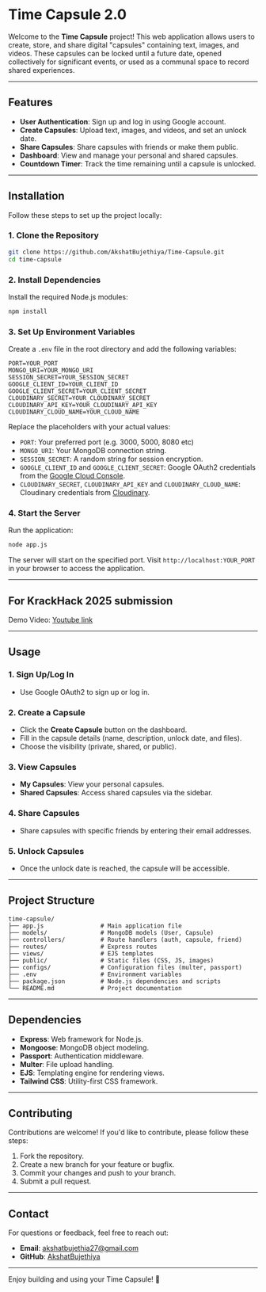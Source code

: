 # Time Capsule 2.0

Welcome to the **Time Capsule** project! This web application allows users to create, store, and share digital "capsules" containing text, images, and videos. These capsules can be locked until a future date, opened collectively for significant events, or used as a communal space to record shared experiences.

---

## Features

- **User Authentication**: Sign up and log in using Google account.
- **Create Capsules**: Upload text, images, and videos, and set an unlock date.
- **Share Capsules**: Share capsules with friends or make them public.
- **Dashboard**: View and manage your personal and shared capsules.
- **Countdown Timer**: Track the time remaining until a capsule is unlocked.

---

## Installation

Follow these steps to set up the project locally:

### 1. Clone the Repository
```bash
git clone https://github.com/AkshatBujethiya/Time-Capsule.git
cd time-capsule
```

### 2. Install Dependencies
Install the required Node.js modules:
```bash
npm install
```

### 3. Set Up Environment Variables
Create a `.env` file in the root directory and add the following variables:
```env
PORT=YOUR_PORT
MONGO_URI=YOUR_MONGO_URI
SESSION_SECRET=YOUR_SESSION_SECRET
GOOGLE_CLIENT_ID=YOUR_CLIENT_ID
GOOGLE_CLIENT_SECRET=YOUR_CLIENT_SECRET
CLOUDINARY_SECRET=YOUR_CLOUDINARY_SECRET
CLOUDINARY_API_KEY=YOUR_CLOUDINARY_API_KEY
CLOUDINARY_CLOUD_NAME=YOUR_CLOUD_NAME
```

Replace the placeholders with your actual values:
- `PORT`: Your preferred port (e.g. 3000, 5000, 8080 etc)
- `MONGO_URI`: Your MongoDB connection string.
- `SESSION_SECRET`: A random string for session encryption.
- `GOOGLE_CLIENT_ID` and `GOOGLE_CLIENT_SECRET`: Google OAuth2 credentials from the [Google Cloud Console](https://console.cloud.google.com/).
- `CLOUDINARY_SECRET`, `CLOUDINARY_API_KEY` and `CLOUDINARY_CLOUD_NAME`: Cloudinary credentials from [Cloudinary](https://cloudinary.com/).

### 4. Start the Server
Run the application:
```bash
node app.js
```

The server will start on the specified port. Visit `http://localhost:YOUR_PORT` in your browser to access the application.

---

## For KrackHack 2025 submission

Demo Video: [Youtube link](https://www.youtube.com/)

---

## Usage

### 1. Sign Up/Log In
- Use Google OAuth2 to sign up or log in.

### 2. Create a Capsule
- Click the **Create Capsule** button on the dashboard.
- Fill in the capsule details (name, description, unlock date, and files).
- Choose the visibility (private, shared, or public).

### 3. View Capsules
- **My Capsules**: View your personal capsules.
- **Shared Capsules**: Access shared capsules via the sidebar.

### 4. Share Capsules
- Share capsules with specific friends by entering their email addresses.

### 5. Unlock Capsules
- Once the unlock date is reached, the capsule will be accessible.

---

## Project Structure

```
time-capsule/
├── app.js                # Main application file
├── models/               # MongoDB models (User, Capsule)
├── controllers/          # Route handlers (auth, capsule, friend)
├── routes/               # Express routes
├── views/                # EJS templates
├── public/               # Static files (CSS, JS, images)
├── configs/              # Configuration files (multer, passport)
├── .env                  # Environment variables
├── package.json          # Node.js dependencies and scripts
└── README.md             # Project documentation
```

---

## Dependencies

- **Express**: Web framework for Node.js.
- **Mongoose**: MongoDB object modeling.
- **Passport**: Authentication middleware.
- **Multer**: File upload handling.
- **EJS**: Templating engine for rendering views.
- **Tailwind CSS**: Utility-first CSS framework.

---

## Contributing

Contributions are welcome! If you'd like to contribute, please follow these steps:

1. Fork the repository.
2. Create a new branch for your feature or bugfix.
3. Commit your changes and push to your branch.
4. Submit a pull request.

---

## Contact

For questions or feedback, feel free to reach out:

- **Email**: akshatbujethia27@gmail.com
- **GitHub**: [AkshatBujethiya](https://github.com/akshatbujethiya)

---

Enjoy building and using your Time Capsule! 🚀
